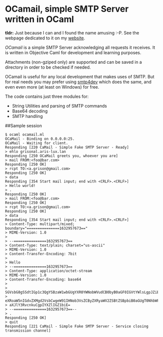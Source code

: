 # OCamail, simple SMTP Server written in OCaml

**tldr:** Just because I can and I found the name amusing :-P. See the webpage dedicated to it on my [website](http://grison.me).

*OCamail* is a simple SMTP Server acknowledging all requests it receives. It is written in Objective Caml for development and learning purposes.

Attachments (non-gziped only) are supported and can be saved in a directory in order to be checked if needed.

OCamail is useful for any local development that makes uses of SMTP. But for real needs you may prefer using [smtp4dev](http://smtp4dev.codeplex.com/) which does the same, and even even more (at least on Windows) for free.

The code contains just three modules for:
* String Utilities and parsing of SMTP commands
* Base64 decoding
* SMTP handling

##Sample session

    $ ocaml ocamail.ml
    OCaMail - Binding on 0.0.0.0:25.
    OCaMail - Waiting for client.
    Responding [220 CaMail - Simple Fake SMTP Server - Ready]
    > ehlo grisonal.aris-lux.lan
    Responding [250 OCaMail greets you, whoever you are]
    > mail FROM:<foo@bar.com>
    Responding [250 OK]
    > rcpt TO:<a.grison@gmail.com>
    Responding [250 OK]
    > data
    Responding [354 Start mail input; end with <CRLF>.<CRLF>]
    > Hello world!
    > .
    Responding [250 OK]
    > mail FROM:<foo@bar.com>
    Responding [250 OK]
    > rcpt TO:<a.grison@gmail.com>
    Responding [250 OK]
    > data
    Responding [354 Start mail input; end with <CRLF>.<CRLF>]
    > Content-Type: multipart/mixed; boundary="===============1632957673=="
    > MIME-Version: 1.0
    >
    > --===============1632957673==
    > Content-Type: text/plain; charset="us-ascii"
    > MIME-Version: 1.0
    > Content-Transfer-Encoding: 7bit
    >
    > Hello
    > --===============1632957673==
    > Content-Type: application/octet-stream
    > MIME-Version: 1.0
    > Content-Transfer-Encoding: base64
    >
    > SGVsbG8gSSdtIGp1c3QgYSBzaW1wbGUgYXR0YWNobWVudCB0byB0aGF0IGVtYWlsLgpJZiBldmVy
    > eXRoaW5nIGdvZXMgd2VsbCwgeW91IHNob3VsZCByZXRyaWV2ZSBtZSBpbiB0aGUgT0NhbWFpbCBk
    > aXJlY3RvcnkuCgpIYXZlIGZ1biE=
    > --===============1632957673==--
    > .
    Responding [250 OK]
    > quit
    Responding [221 CaMail - Simple Fake SMTP Server - Service closing transmission channel]



